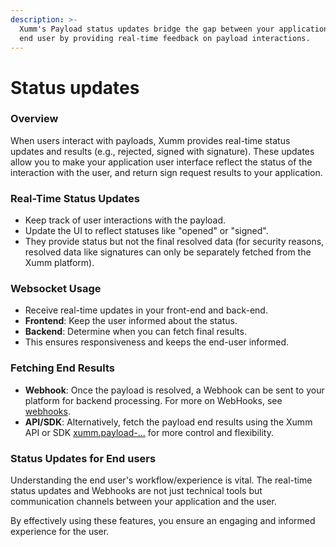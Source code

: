 ```yaml
---
description: >-
  Xumm's Payload status updates bridge the gap between your application and the
  end user by providing real-time feedback on payload interactions.
---
```


# Status updates

### Overview

When users interact with payloads, Xumm provides real-time status updates and results (e.g., rejected, signed with signature). These updates allow you to make your application user interface reflect the status of the interaction with the user, and return sign request results to your application.

### Real-Time Status Updates

* Keep track of user interactions with the payload.
* Update the UI to reflect statuses like "opened" or "signed".
* They provide status but not the final resolved data (for security reasons, resolved data like signatures can only be separately fetched from the Xumm platform).

### Websocket Usage

* Receive real-time updates in your front-end and back-end.
* **Frontend**: Keep the user informed about the status.
* **Backend**: Determine when you can fetch final results.
* This ensures responsiveness and keeps the end-user informed.

### Fetching End Results

* **Webhook**: Once the payload is resolved, a Webhook can be sent to your platform for backend processing. For more on WebHooks, see [webhooks](webhooks/ "mention").
* **API/SDK**: Alternatively, fetch the payload end results using the Xumm API or SDK  [xumm.payload-...](../../../js-ts-sdk/sdk-syntax/xumm.payload-.../ "mention") for more control and flexibility.

### Status Updates for End users

Understanding the end user's workflow/experience is vital. The real-time status updates and Webhooks are not just technical tools but communication channels between your application and the user.&#x20;

By effectively using these features, you ensure an engaging and informed experience for the user.
